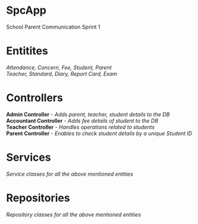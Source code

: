 # SpcApp
School Parent Communication Sprint 1

# Entitites
<em>Attendance, Concern, Fee, Student, Parent </em> <br/>
<em>Teacher, Standard, Diary, Report Card, Exam</em>
  
# Controllers
<strong>Admin Controller</strong> - <em>Adds parent, teacher, student details to the DB</em> <br/>
<strong>Accountant Controller</strong> - <em>Adds fee details of student to the DB</em> <br/>
<strong>Teacher Controller</strong> - <em>Handles operations related to students</em> <br/>
<strong>Parent Controller</strong> - <em>Enables to check student details by a unique Student ID</em> <br/>

# Services
<em> Service classes for all the above mentioned entities </em>

# Repositories
<em> Repository classes for all the above mentioned entities </em>
